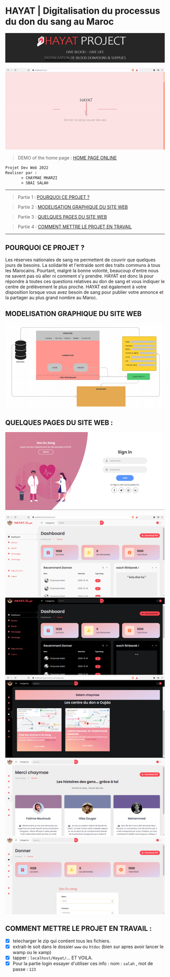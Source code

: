 # HAYAT | Digitalisation du processus du don du sang au Maroc

![banner](https://github.com/Sbai-Salah/Hayat_ver_1.0/blob/main/ScreensForReadme/banner.PNG)

![preloader](https://github.com/Sbai-Salah/Hayat_ver_1.0/blob/main/gif_1.gif)

> DEMO of the home page : [HOME PAGE ONLINE](https://sbai-salah.github.io/Hayat_ver_1.0/)


```
Projet Dev Web 2022
Realiser par : 
       > CHAYMAE MHARZI 
       > SBAI SALAH
```
---------

> Partie 1 : [POURQUOI CE PROJET ? ](#pourquoi-ce-projet-)
 
> Partie 2 : [MODELISATION GRAPHIQUE DU SITE WEB](#modelisation-graphique-du-site-web)
 
> Partie 3 : [QUELQUES PAGES DU SITE WEB](#quelques-pages-du-site-web-)

> Partie 4 : [COMMENT METTRE LE PROJET EN TRAVAIL](#comment-mettre-le-projet-en-travail-)

---------


## POURQUOI CE PROJET ? 

Les réserves nationales de sang ne permettent de couvrir que quelques jours de besoins. La solidarité et l&#39;entraide sont des traits communs à tous les Marocains. Pourtant, malgré la bonne volonté, beaucoup d&#39;entre nous ne savent pas où aller ni comment s&#39;y prendre. HAYAT est donc
là pour répondre à toutes ces questions relatives au don de sang et vous indiquer le centre de prélèvement le plus proche. HAYAT est également à votre disposition lorsque vous avez besoin de sang pour publier votre annonce et la partager au plus grand nombre au Maroc.

## MODELISATION GRAPHIQUE DU SITE WEB

![img1](https://github.com/Sbai-Salah/Hayat_ver_1.0/blob/main/ScreensForReadme/img1.PNG)


## QUELQUES PAGES DU SITE WEB : 


![home page](https://github.com/Sbai-Salah/Hayat_ver_1.0/blob/main/ScreensForReadme/img2.PNG)

![home page](https://github.com/Sbai-Salah/Hayat_ver_1.0/blob/main/ScreensForReadme/img3.PNG)
![home page](https://github.com/Sbai-Salah/Hayat_ver_1.0/blob/main/ScreensForReadme/img4.PNG)
![home page](https://github.com/Sbai-Salah/Hayat_ver_1.0/blob/main/ScreensForReadme/img5.PNG)
![home page](https://github.com/Sbai-Salah/Hayat_ver_1.0/blob/main/ScreensForReadme/img6.PNG)
![home page](https://github.com/Sbai-Salah/Hayat_ver_1.0/blob/main/ScreensForReadme/img7.PNG)

## COMMENT METTRE LE PROJET EN TRAVAIL : 

- [X] telecharger le zip qui contient tous les fichiers. 
- [X] extrait-le soit dans le dossier `www` ou `htdoc` (bien sur apres avoir lancer le wamp ou le xamp)
- [X] tapper : `localhost/Hayat/`... ET VOILA.
- [X] Pour la partie login essayer d'utiliser ces info : nom : `salah` , mot de passe : `123`
